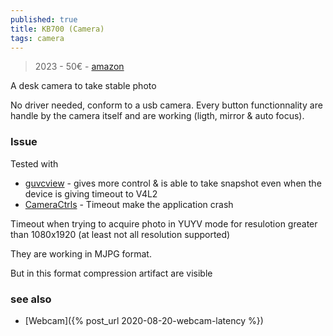 ```yaml
---
published: true
title: KB700 (Camera)
tags: camera
---
```

> 2023 - 50€ - [amazon](https://www.amazon.fr/dp/B0BB2Q8RK6?psc=1&ref=ppx_yo2ov_dt_b_product_details)

A desk camera to take stable photo

No driver needed, conform to a usb camera. Every button functionnality are handle
by the camera itself and are working (ligth, mirror & auto focus).

### Issue
Tested with
- [guvcview](https://linuxmasterclub.com/guvcview/) - gives more control & is able to take snapshot even when the device is giving timeout to V4L2
- [CameraCtrls](https://github.com/soyersoyer/cameractrls) - Timeout make the application crash


Timeout when trying to acquire photo in YUYV mode for resulotion greater than 1080x1920 (at least not all resolution supported)

They are working in MJPG format.

But in this format compression artifact are visible

### see also
- [Webcam]({% post_url 2020-08-20-webcam-latency %})


